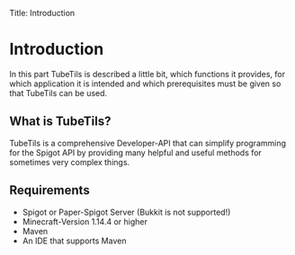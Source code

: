 Title: Introduction

# Introduction

In this part TubeTils is described a little bit, which functions it provides, for which application it is intended and which prerequisites must be given so that TubeTils can be used. 

## What is TubeTils?

TubeTils is a comprehensive Developer-API that can simplify programming for the Spigot API by providing many helpful and useful methods for sometimes very complex things.

## Requirements

- Spigot or Paper-Spigot Server (Bukkit is not supported!)
- Minecraft-Version 1.14.4 or higher
- Maven
- An IDE that supports Maven
